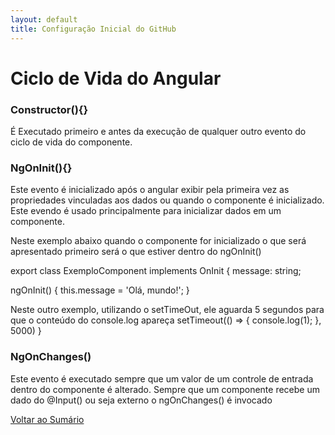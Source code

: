 ```yaml
---
layout: default
title: Configuração Inicial do GitHub
---
```


# Ciclo de Vida do Angular

### Constructor(){}
É Executado primeiro e antes da execução de qualquer outro evento do ciclo de vida do componente.

### NgOnInit(){}
Este evento é inicializado após o angular exibir pela primeira vez as propriedades vinculadas aos dados ou quando o componente é inicializado. Este evendo é usado principalmente para inicializar dados em um componente. 

Neste exemplo abaixo quando o componente for inicializado o que será apresentado primeiro será o que estiver dentro do ngOnInit()


export class ExemploComponent implements OnInit {
  message: string;

  ngOnInit() {
    this.message = 'Olá, mundo!';
  }

  Neste outro exemplo, utilizando o setTimeOut, ele aguarda 5 segundos para que o conteúdo do console.log apareça
  setTimeout(() => {
      console.log(1);
    }, 5000)
}

### NgOnChanges()
Este evento é executado sempre que um valor de um controle de entrada dentro do componente é alterado. 
Sempre que um componente recebe um dado do @Input() ou seja externo o ngOnChanges() é invocado



[Voltar ao Sumário](../index.md)
